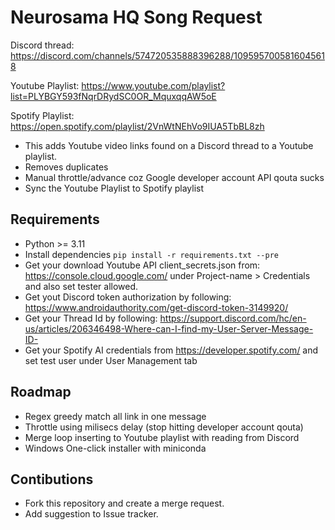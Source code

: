 # Neurosama HQ Song Request

Discord thread: https://discord.com/channels/574720535888396288/1095957005816045618

Youtube Playlist: https://www.youtube.com/playlist?list=PLYBGY593fNqrDRydSC0OR_MquxqqAW5oE

Spotify Playlist: https://open.spotify.com/playlist/2VnWtNEhVo9IUA5TbBL8zh


- This adds Youtube video links  found on a Discord thread to a Youtube playlist.
- Removes duplicates
- Manual throttle/advance coz Google developer account API qouta sucks
- Sync the Youtube Playlist to Spotify playlist

## Requirements

- Python >= 3.11
- Install dependencies `pip install -r requirements.txt --pre`
- Get your download Youtube API client_secrets.json from: https://console.cloud.google.com/ under Project-name > Credentials and also set tester allowed.
- Get yout Discord token authorization by following: https://www.androidauthority.com/get-discord-token-3149920/
- Get your Thread Id by following: https://support.discord.com/hc/en-us/articles/206346498-Where-can-I-find-my-User-Server-Message-ID-
- Get your Spotify AI credentials from https://developer.spotify.com/ and set test user under User Management tab
## Roadmap

- Regex greedy match all link in one message
- Throttle using milisecs delay (stop hitting developer account qouta)
- Merge loop inserting to Youtube playlist with reading from Discord
- Windows One-click installer with miniconda

## Contibutions

- Fork this repository and create a merge request.
- Add suggestion to Issue tracker.
